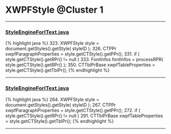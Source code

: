 # XWPFStyle @Cluster 1

***

### [StyleEngineForIText.java](https://searchcode.com/codesearch/view/12208690/)
{% highlight java %}
323. XWPFStyle style = document.getStyles().getStyle( styleID );
326. CTPPr xwpfParagraphProperties = style.getCTStyle().getPPr();
331.     if ( style.getCTStyle().getRPr() != null )
333.         FontInfos fontInfos = processRPR( style.getCTStyle().getRPr() );
350. CTTblPrBase xwpfTableProperties = style.getCTStyle().getTblPr();
{% endhighlight %}

***

### [StyleEngineForIText.java](https://searchcode.com/codesearch/view/96673306/)
{% highlight java %}
264. XWPFStyle style = document.getStyles().getStyle( styleID );
267. CTPPr xwpfParagraphProperties = style.getCTStyle().getPPr();
272.     if ( style.getCTStyle().getRPr() != null )
291. CTTblPrBase xwpfTableProperties = style.getCTStyle().getTblPr();
{% endhighlight %}

***

